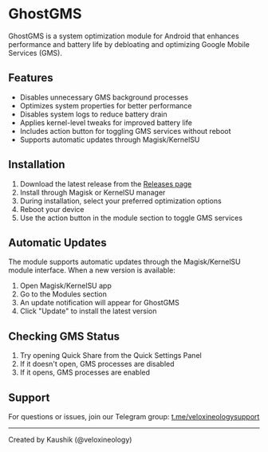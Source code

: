 # GhostGMS

GhostGMS is a system optimization module for Android that enhances performance and battery life by debloating and optimizing Google Mobile Services (GMS).

## Features

- Disables unnecessary GMS background processes
- Optimizes system properties for better performance
- Disables system logs to reduce battery drain
- Applies kernel-level tweaks for improved battery life
- Includes action button for toggling GMS services without reboot
- Supports automatic updates through Magisk/KernelSU

## Installation

1. Download the latest release from the [Releases page](https://github.com/veloxineology/GhostGMS/releases)
2. Install through Magisk or KernelSU manager
3. During installation, select your preferred optimization options
4. Reboot your device
5. Use the action button in the module section to toggle GMS services

## Automatic Updates

The module supports automatic updates through the Magisk/KernelSU module interface. When a new version is available:

1. Open Magisk/KernelSU app
2. Go to the Modules section
3. An update notification will appear for GhostGMS
4. Click "Update" to install the latest version

## Checking GMS Status

1. Try opening Quick Share from the Quick Settings Panel
2. If it doesn't open, GMS processes are disabled
3. If it opens, GMS processes are enabled

## Support

For questions or issues, join our Telegram group: [t.me/veloxineologysupport](https://t.me/veloxineologysupport)

---

Created by Kaushik (@veloxineology)
